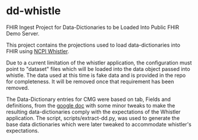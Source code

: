 # dd-whistle
FHIR Ingest Project for Data-Dictionaries to be Loaded Into Public FHIR Demo Server. 

This project contains the projections used to load data-dictionaries into FHIR using [NCPI Whistler](https://github.com/NIH-NCPI/ncpi-whistler). 

Due to a current limitation of the whistler application, the configuration must point to "dataset" files which will be loaded into the data object passed into whistle. The data used at this time is fake data and is provided in the repo for completeness. It will be removed once that requirement has been removed. 

The Data-Dictionary entries for CMG were based on tab, Fields and definitions, from the [google doc](https://docs.google.com/spreadsheets/d/1rBABWeyplNtYSOwIKVwx_fudcyUZNb-MymdkefYYbxU/edit#gid=1507031680) with some minor tweaks to make the resulting data-dictionaries comply with the expectations of the Whistler application. The script, scripts/extract-dd.py, was used to generate the base data dictionaries which were later tweaked to accommodate whistler's expectations. 


